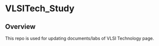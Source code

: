 # VLSITech_Study

## Overview
This repo is used for updating documents/labs of VLSI Technology page.
